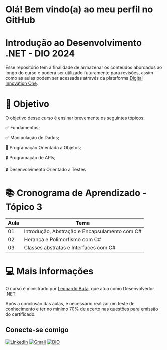 # Olá! Bem vindo(a) ao meu perfil no GitHub

# **Introdução ao Desenvolvimento .NET - DIO 2024**

Esse repositório tem a finalidade de armazenar os conteúdos abordados ao longo do curso e poderá ser utilizado futuramente para revisões, assim como as aulas podem ser acessadas através da plataforma [Digital Innovation One](https://www.dio.me/).

# 🎯 Objetivo

O objetivo desse curso é ensinar brevemente os seguintes tópicos: 

✅ Fundamentos; 

✅ Manipulação de Dados;

📖 Programação Orientada a Objetos;

🔒 Programação de APIs;

🔒 Desenvolvimento Orientado a Testes 

# 📚 Cronograma de Aprendizado - Tópico 3

| Aula | Tema |
|------|------|
| 01 | Introdução, Abstração e Encapsulamento com C# |
| 02 | Herança e Polimorfismo com C# |
| 03 | Classes abstratas e Interfaces com C# |


# 💻 Mais informações

O curso é ministrado por [Leonardo Buta](https://github.com/leonardo-buta), que atua como Desenvolvedor .NET.

Após a conclusão das aulas, é necessário realizar um teste de conhecimento e ter no mínimo 70% de acerto nas questões para emissão do certificado.

## Conecte-se comigo

[![LinkedIn](https://img.shields.io/badge/LinkedIn-0077B5?style=for-the-badge&logo=linkedin&logoColor=white)](https://www.linkedin.com/in/nathalia-gabriele-miranda-de-castro)     [![Gmail](https://img.shields.io/badge/Gmail-E94D5F?style=for-the-badge&logo=gmail&logoColor=white)](mailto:nathy.gmc92@gmail.com)     [![DIO](https://img.shields.io/badge/-Meu%20Perfil%20na%20DIO-100000?style=for-the-badge)](https://dio.me/users/nathalia_gmc)
